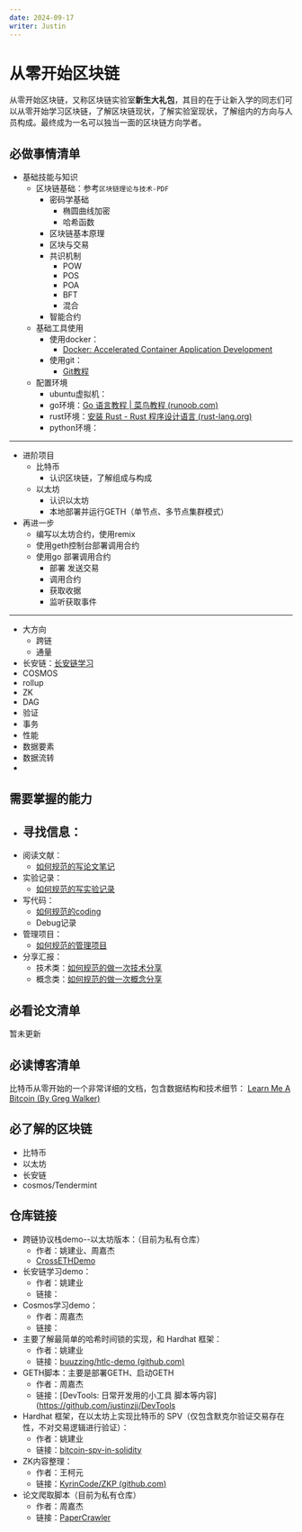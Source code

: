 ```yaml
---
date: 2024-09-17 
writer: Justin
---
```


# 从零开始区块链
从零开始区块链，又称区块链实验室**新生大礼包**，其目的在于让新入学的同志们可以从零开始学习区块链，了解区块链现状，了解实验室现状，了解组内的方向与人员构成。最终成为一名可以独当一面的区块链方向学者。

## 必做事情清单


- 基础技能与知识
	- 区块链基础：参考`区块链理论与技术-PDF`
		- 密码学基础
			- 椭圆曲线加密
			- 哈希函数
		- 区块链基本原理
		- 区块与交易
		- 共识机制
			- POW
			- POS
			- POA
			- BFT
			- 混合
		- 智能合约
	- 基础工具使用
		- 使用docker：
			- [Docker: Accelerated Container Application Development](https://www.docker.com/)
		- 使用git：
			- [Git教程](https://liaoxuefeng.com/books/git/introduction/index.html)
	- 配置环境
		- ubuntu虚拟机：
		- go环境：[Go 语言教程 | 菜鸟教程 (runoob.com)](https://www.runoob.com/go/go-tutorial.html)
		- rust环境：[安装 Rust - Rust 程序设计语言 (rust-lang.org)](https://www.rust-lang.org/zh-CN/tools/install)
		- python环境：
---
- 进阶项目
	- 比特币
		- 认识区块链，了解组成与构成
	- 以太坊
		- 认识以太坊
		- 本地部署并运行GETH（单节点、多节点集群模式）
- 再进一步
	- 编写以太坊合约，使用remix
	- 使用geth控制台部署调用合约
	- 使用go 部署调用合约
		- 部署 发送交易
		- 调用合约
		- 获取收据
		- 监听获取事件
---
- 大方向
	- 跨链
	- 通量
- 长安链：[长安链学习](长安链学习.md)
- COSMOS
- rollup
- ZK
- DAG
- 验证 
- 事务 
- 性能
- 数据要素
- 数据流转
- 

## 需要掌握的能力
- 寻找信息：
	- 
- 阅读文献：
	- [如何规范的写论文笔记](如何规范的写论文笔记.md)
- 实验记录：
	- [如何规范的写实验记录](如何规范的写实验记录.md)
- 写代码：
	- [如何规范的coding](如何规范的coding.md)
	- Debug记录
- 管理项目：
	- [如何规范的管理项目](如何规范的管理项目.md)
- 分享汇报：
	- 技术类：[如何规范的做一次技术分享](如何规范的做一次技术分享.md)
	- 概念类：[如何规范的做一次概念分享](如何规范的做一次概念分享.md)


## 必看论文清单
暂未更新



## 必读博客清单

比特币从零开始的一个非常详细的文档，包含数据结构和技术细节：
[Learn Me A Bitcoin (By Greg Walker)](https://learnmeabitcoin.com/)



## 必了解的区块链
- 比特币
- 以太坊
- 长安链
- cosmos/Tendermint


## 仓库链接

- 跨链协议栈demo--以太坊版本：（目前为私有仓库）
	- 作者：姚建业、周嘉杰
	-  [CrossETHDemo](https://github.com/buuzzing/CrossETHDemo)
- 长安链学习demo：
	- 作者：姚建业
	- 链接：
- Cosmos学习demo：
	- 作者：周嘉杰
	- 链接：
- 主要了解最简单的哈希时间锁的实现，和 Hardhat 框架：
	- 作者：姚建业
	- 链接：[buuzzing/htlc-demo (github.com)](https://github.com/buuzzing/htlc-demo)
- GETH脚本：主要是部署GETH、启动GETH
	- 作者：周嘉杰
	- 链接：[DevTools: 日常开发用的小工具 脚本等内容](https://github.com/justinzjj/DevTools
- Hardhat 框架，在以太坊上实现比特币的 SPV（仅包含默克尔验证交易存在性，不对交易逻辑进行验证）：
	- 作者：姚建业
	- 链接：[bitcoin-spv-in-solidity](https://github.com/buuzzing/bitcoin-spv-in-solidity)
- ZK内容整理：
	- 作者：王柯元
	- 链接：[KyrinCode/ZKP (github.com)](https://github.com/KyrinCode/ZKP/)
- 论文爬取脚本（目前为私有仓库）
	- 作者：周嘉杰
	- 链接：[PaperCrawler](https://github.com/justinzjj/PaperCrawler)


